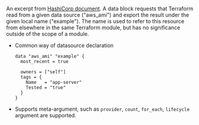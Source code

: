 An excerpt from [HashiCorp document](https://developer.hashicorp.com/terraform/language/data-sources). A data block requests that Terraform read from a given data source ("aws_ami") and export the result under the given local name ("example"). The name is used to refer to this resource from elsewhere in the same Terraform module, but has no significance outside of the scope of a module.

- Common way of datasource declaration

  ```
  data "aws_ami" "example" {
    most_recent = true
  
    owners = ["self"]
    tags = {
      Name   = "app-server"
      Tested = "true"
    }
  }
  ```

- Supports meta-argument, such as `provider`, `count`, `for_each`, `lifecycle` argument are supported.
